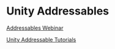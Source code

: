 # Unity Addressables
[Addressables Webinar](https://www.youtube.com/watch?v=C5puKyuFrpM)

[Unity Addressable Tutorials](https://www.youtube.com/playlist?list=PLQMQNmwN3FvwcDh-oo0lHYyqTo7F8V7t6)
